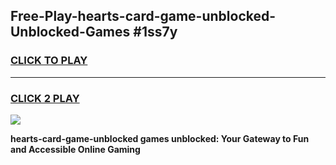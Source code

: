 
## Free-Play-hearts-card-game-unblocked-Unblocked-Games #1ss7y
<h3>
<a href="https://news.freeplayer.one?title=hearts-card-game-unblocked&ref=8M">CLICK TO PLAY</a></h3>
<hr>

<h3>
<a href="https://news.freeplayer.one?title=hearts-card-game-unblocked&ref=8M">CLICK 2 PLAY</a>
  
</h3>

<a href="https://news.freeplayer.one?title=hearts-card-game-unblocked&ref=8M"><img src="https://clearcache.store/games.png"></a>


**hearts-card-game-unblocked games unblocked: Your Gateway to Fun and Accessible Online Gaming**

